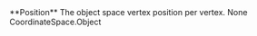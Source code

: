 <tr>
<td>**Position**</td>
<td>The object space vertex position per vertex.</td>
<td>None</td>
<td>CoordinateSpace.Object</td>
</tr>
